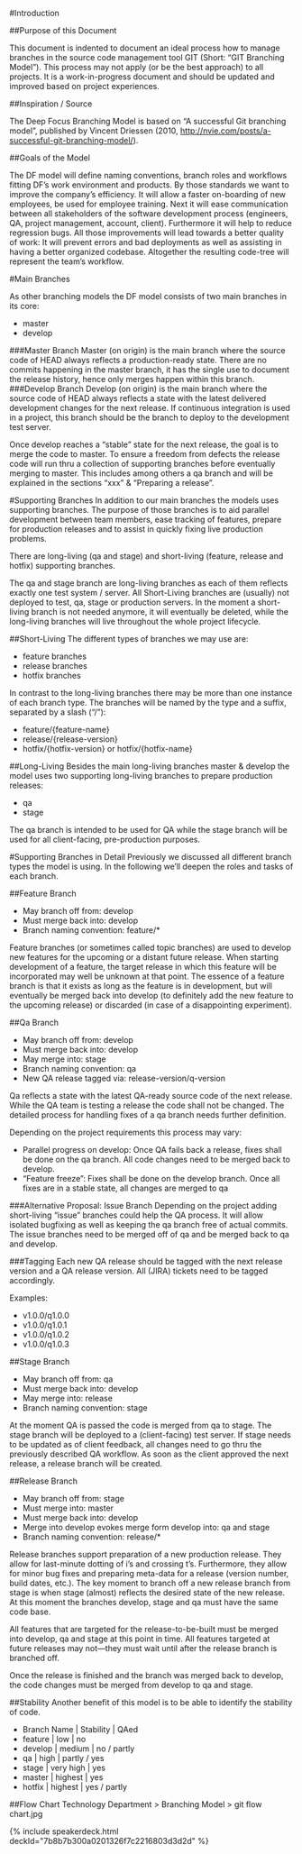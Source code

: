 #Introduction

##Purpose of this Document

This document is indented to document an ideal process how to manage branches in the source code management tool GIT (Short: “GIT Branching Model”). This process may not apply (or be the best approach) to all projects. It is a work-in-progress document and should be updated and improved based on project experiences.

##Inspiration / Source    

The Deep Focus Branching Model is based on “A successful Git branching model”, published by Vincent Driessen (2010, http://nvie.com/posts/a-successful-git-branching-model/).

##Goals of the Model

The DF model will define naming conventions, branch roles and workflows fitting DF’s work environment and products. By those standards we want to improve the company’s efficiency. It will allow a faster on-boarding of new employees, be used for employee training. Next it will ease communication between all stakeholders of the software development process (engineers, QA, project management, account, client). Furthermore it will help to reduce regression bugs.
All those improvements will lead towards a better quality of work: It will prevent errors and bad deployments as well as assisting in having a better organized codebase. Altogether the resulting   code-tree will represent the team’s workflow.

#Main Branches   

As other branching models the DF model consists of two main branches in its core:

- master
- develop

###Master Branch
Master (on origin) is the main branch where the source code of HEAD always reflects a production-ready state. There are no commits happening in the master branch, it has the single use to document the release history, hence only merges happen within this branch.
###Develop Branch
Develop (on origin) is the main branch where the source code of HEAD always reflects a state with the latest delivered development changes for the next release. If continuous integration is used in a project, this branch should be the branch to deploy to the development test server.

Once develop reaches a “stable” state for the next release, the goal is to merge the code to master. To ensure a freedom from defects the release code will run thru a collection of supporting branches before eventually merging to master. This includes among others a qa branch and will be explained in the sections “xxx” & “Preparing a release”.

#Supporting Branches
In addition to our main branches the models uses supporting branches. The purpose of those branches is to aid parallel development between team members, ease tracking of features, prepare for production releases and to assist in quickly fixing live production problems.

There are long-living (qa and stage) and short-living (feature, release and hotfix) supporting branches.


The qa and stage branch are long-living branches as each of them reflects exactly one test system / server. All Short-Living branches are (usually) not deployed to test, qa, stage or production servers. In the moment a short-living branch is not needed anymore, it will eventually be deleted, while the long-living branches will live throughout the whole project lifecycle.

##Short-Living
The different types of branches we may use are:

- feature branches
- release branches
- hotfix branches
 
In contrast to the long-living branches there may be more than one instance of each branch type. The branches will be named by the type and a suffix, separated by a slash (“/”):

- feature/{feature-name}
- release/{release-version}
- hotfix/{hotfix-version} or hotfix/{hotfix-name}

##Long-Living
Besides the main long-living branches master & develop the model uses two supporting long-living branches to prepare production releases:

- qa
- stage


The qa branch is intended to be used for QA while the stage branch will be used for all client-facing, pre-production purposes.

#Supporting Branches in Detail
Previously we discussed all different branch types the model is using. In the following we’ll deepen the roles and tasks of each branch.    

##Feature Branch
- May branch off from: develop
- Must merge back into: develop
- Branch naming convention: feature/*

Feature branches (or sometimes called topic branches) are used to develop new features for the upcoming or a distant future release. When starting development of a feature, the target release in which this feature will be incorporated may well be unknown at that point. The essence of a feature branch is that it exists as long as the feature is in development, but will eventually be merged back into develop (to definitely add the new feature to the upcoming release) or discarded (in case of a disappointing experiment).

##Qa Branch
- May branch off from: develop
- Must merge back into: develop
- May merge into: stage
- Branch naming convention: qa
- New QA release tagged via: release-version/q-version 


Qa reflects a state with the latest QA-ready source code of the next release. While the QA team is testing a release the code shall not be changed. The detailed process for handling fixes of a qa branch needs further definition.

Depending on the project requirements this process may vary:

- Parallel progress on develop: Once QA fails back a release, fixes shall be done on the qa branch. All code changes need to be merged back to develop.
- “Feature freeze”: Fixes shall be done on the develop branch. Once all fixes are in a stable state, all changes are merged to qa 

###Alternative Proposal: Issue Branch
Depending on the project adding short-living “issue” branches could help the QA process. It will allow isolated bugfixing as well as keeping the qa branch free of actual commits. The issue branches need to be merged off of qa and be merged back to qa and develop.

###Tagging
Each new QA release should be tagged with the next release version and a QA release version. All (JIRA) tickets need to be tagged accordingly.

Examples:

- v1.0.0/q1.0.0
- v1.0.0/q1.0.1
- v1.0.0/q1.0.2
- v1.0.0/q1.0.3

##Stage Branch
- May branch off from: qa
- Must merge back into: develop
- May merge into: release
- Branch naming convention: stage

At the moment QA is passed the code is merged from qa to stage. The stage branch will be deployed to a (client-facing) test server. If stage needs to be updated as of client feedback, all changes need to go thru the previously described QA workflow.
As soon as the client approved the next release, a release branch will be created.

##Release Branch
- May branch off from: stage
- Must merge into: master
- Must merge back into: develop
- Merge into develop evokes merge form develop into: qa and stage
- Branch naming convention: release/*


Release branches support preparation of a new production release. They allow for last-minute dotting of i’s and crossing t’s. Furthermore, they allow for minor bug fixes and preparing meta-data for a release (version number, build dates, etc.).
The key moment to branch off a new release branch from stage is when stage (almost) reflects the desired state of the new release. At this moment the branches develop, stage and qa must have the same code base.

All features that are targeted for the release-to-be-built must be merged into develop, qa and stage at this point in time. All features targeted at future releases may not—they must wait until after the release branch is branched off.

Once the release is finished and the branch was merged back to develop, the code changes must be merged from develop to qa and stage.

##Stability
Another benefit of this model is to be able to identify the stability of code.

- Branch Name | Stability | QAed
- feature | low | no
- develop | medium | no / partly
- qa | high | partly / yes
- stage | very high | yes
- master | highest | yes
- hotfix | highest | yes / partly

##Flow Chart
Technology Department > Branching Model > git flow chart.jpg


{% include speakerdeck.html deckId="7b8b7b300a0201326f7c2216803d3d2d" %}
